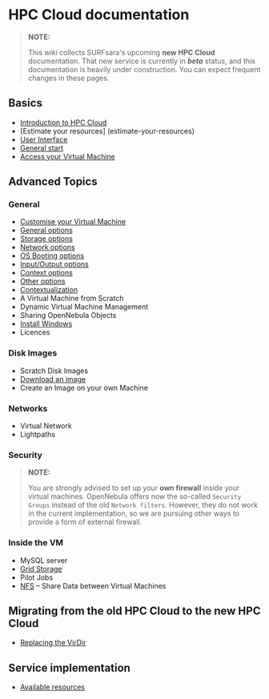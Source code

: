 # HPC Cloud documentation

> **NOTE:**
>
> This _wiki_ collects SURFsara's upcoming **new HPC Cloud** documentation. That new service is currently in **_beta_** status, and this documentation is heavily under construction. You can expect frequent changes in these pages.

## Basics
- [Introduction to HPC Cloud](introduction-to-hpc-cloud)  
- [Estimate your resources] (estimate-your-resources)  
- [User Interface](user-interface)  
- [General start](general-start)  
- [Access your Virtual Machine](access-your-VM)

## Advanced Topics

### General

* [Customise your Virtual Machine](customize-your-vm)
 * [General options](customize-vm-general)
 * [Storage options](customize-vm-storage)
 * [Network options](customize-vm-network)
 * [OS Booting options](customize-vm-boot)
 * [Input/Output options](customize-vm-io)
 * [Context options](customize-vm-context)
 * [Other options](customize-vm-other)
* [Contextualization](contextualization)
* A Virtual Machine from Scratch
* Dynamic Virtual Machine Management  
* Sharing OpenNebula Objects  
* [Install Windows](windows)  
* Licences  

### Disk Images
* Scratch Disk Images  
* [Download an image](image_download)  
* Create an Image on your own Machine  

### Networks
* Virtual Network  
* Lightpaths 

### Security
> **NOTE:**
>
> You are strongly advised to set up your **own firewall** inside your virtual machines. OpenNebula offers now the so-called `Security Groups` instead of the old `Network filters`. However, they do not work in the current implementation, so we are pursuing other ways to provide a form of external firewall. 


### Inside the VM
* MySQL server  
* [Grid Storage](grid-storage)    
* Pilot Jobs  
* [NFS](NFS) &ndash; Share Data between Virtual Machines


## Migrating from the old HPC Cloud to the new HPC Cloud

* [Replacing the VirDir](replacing-virdir)


## Service implementation
* [Available resources](resources-available)
